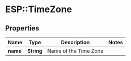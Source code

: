 # ESP::TimeZone

## Properties
Name | Type | Description | Notes
------------ | ------------- | ------------- | -------------
**name** | **String** | Name of the Time Zone | 



